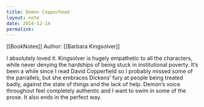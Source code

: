 ```yaml
---
title: Demon Copperhead 
layout: note
date: 2024-12-14
permalink:
---
```

[[BookNotes]]
Author: [[Barbara Kingsolver]]

I absolutely loved it. Kingsolver is hugely empathetic to all the characters, while never denying the hardships of being stuck in institutional poverty. It’s been a while since I read David Copperfield so I probably missed some of the parrallels, but she embraces Dickens’ fury at people being treated badly, against the state of things and the lack of help. Demon’s voice throughout feel completely authentic and I want to swim in some of the prose. It also ends in the perfect way.
